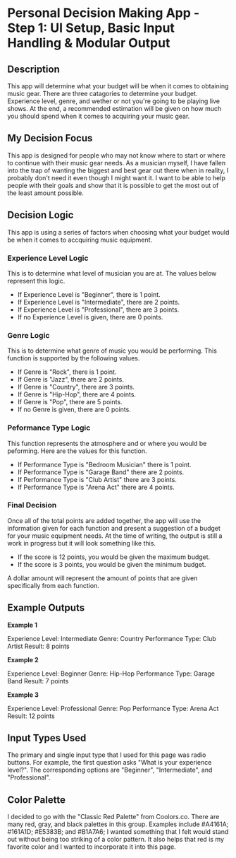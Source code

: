 # Personal Decision Making App - Step 1: UI Setup, Basic Input Handling & Modular Output

## Description

This app will determine what your budget will be when it comes to obtaining music gear. 
There are three catagories to determine your budget.
Experience level, genre, and wether or not you're going to be playing live shows.
At the end, a recommended estimation will be given on how much you should spend when it comes to acquiring your music gear.

## My Decision Focus

This app is designed for people who may not know where to start or where to continue with their music gear needs.
As a musician myself, I have fallen into the trap of wanting the biggest and best gear out there when in reality, I probably don't need it even though I might want it. 
I want to be able to help people with their goals and show that it is possible to get the most out of the least amount possible.

## Decision Logic
This app is using a series of factors when choosing what your budget would be when it comes to accquiring music equipment.

### Experience Level Logic
This is to determine what level of musician you are at. The values below represent this logic.

- If Experience Level is "Beginner", there is 1 point.
- If Experience Level is "Intermediate", there are 2 points.
- If Experience Level is "Professional", there are 3 points.
- If no Experience Level is given, there are 0 points.

### Genre Logic
This is to determine what genre of music you would be performing. This function is supported by the following values.

- If Genre is "Rock", there is 1 point.
- If Genre is "Jazz", there are 2 points.
- If Genre is "Country", there are 3 points.
- If Genre is "Hip-Hop", there are 4 points.
- If Genre is "Pop", there are 5 points.
- If no Genre is given, there are 0 points.

### Peformance Type Logic
This function represents the atmosphere and or where you would be peforming. Here are the values for this function.

- If Performance Type is "Bedroom Musician" there is 1 point.
- If Performance Type is "Garage Band" there are 2 points.
- If Performance Type is "Club Artist" there are 3 points.
- If Performance Type is "Arena Act" there are 4 points.

### Final Decision
Once all of the total points are added together, the app will use the information given for each function and present a suggestion of a budget for your music equipment needs. At the time of writing, the output is still a work in progress but it will look something like this.

- If the score is 12 points, you would be given the maximum budget.
- If the score is 3 points, you would be given the minimum budget.

A dollar amount will represent the amount of points that are given specifically from each function.

## Example Outputs

**Example 1**

Experience Level: Intermediate
Genre: Country
Performance Type: Club Artist
Result: 8 points

**Example 2**

Experience Level: Beginner
Genre: Hip-Hop
Performance Type: Garage Band
Result: 7 points

**Example 3**

Experience Level: Professional
Genre: Pop
Performance Type: Arena Act
Result: 12 points

## Input Types Used

The primary and single input type that I used for this page was radio buttons.
For example, the first question asks "What is your experience level?". The corresponding options are "Beginner", "Intermediate", and "Professional".

## Color Palette

I decided to go with the "Classic Red Palette" from Coolors.co.
There are many red, gray, and black palettes in this group.
Examples include  #A4161A; #161A1D; #E5383B; and  #B1A7A6;
I wanted something that I felt would stand out without being too striking of a color pattern.
It also helps that red is my favorite color and I wanted to incorporate it into this page.
